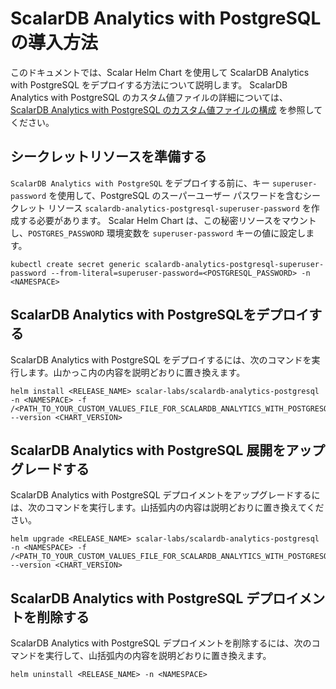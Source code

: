 # ScalarDB Analytics with PostgreSQL の導入方法

このドキュメントでは、Scalar Helm Chart を使用して ScalarDB Analytics with PostgreSQL をデプロイする方法について説明します。 ScalarDB Analytics with PostgreSQL のカスタム値ファイルの詳細については、[ScalarDB Analytics with PostgreSQL のカスタム値ファイルの構成](configure-custom-values-scalardb-analytics-postgresql.md) を参照してください。

## シークレットリソースを準備する

`ScalarDB Analytics with PostgreSQL` をデプロイする前に、キー `superuser-password` を使用して、PostgreSQL のスーパーユーザー パスワードを含むシークレット リソース `scalardb-analytics-postgresql-superuser-password` を作成する必要があります。 Scalar Helm Chart は、この秘密リソースをマウントし、`POSTGRES_PASSWORD` 環境変数を `superuser-password` キーの値に設定します。

```console
kubectl create secret generic scalardb-analytics-postgresql-superuser-password --from-literal=superuser-password=<POSTGRESQL_PASSWORD> -n <NAMESPACE>
```

## ScalarDB Analytics with PostgreSQLをデプロイする

ScalarDB Analytics with PostgreSQL をデプロイするには、次のコマンドを実行します。山かっこ内の内容を説明どおりに置き換えます。

```console
helm install <RELEASE_NAME> scalar-labs/scalardb-analytics-postgresql -n <NAMESPACE> -f /<PATH_TO_YOUR_CUSTOM_VALUES_FILE_FOR_SCALARDB_ANALYTICS_WITH_POSTGRESQL> --version <CHART_VERSION>
```

## ScalarDB Analytics with PostgreSQL 展開をアップグレードする

ScalarDB Analytics with PostgreSQL デプロイメントをアップグレードするには、次のコマンドを実行します。山括弧内の内容は説明どおりに置き換えてください。

```console
helm upgrade <RELEASE_NAME> scalar-labs/scalardb-analytics-postgresql -n <NAMESPACE> -f /<PATH_TO_YOUR_CUSTOM_VALUES_FILE_FOR_SCALARDB_ANALYTICS_WITH_POSTGRESQL> --version <CHART_VERSION>
```

## ScalarDB Analytics with PostgreSQL デプロイメントを削除する

ScalarDB Analytics with PostgreSQL デプロイメントを削除するには、次のコマンドを実行して、山括弧内の内容を説明どおりに置き換えます。

```console
helm uninstall <RELEASE_NAME> -n <NAMESPACE>
```
